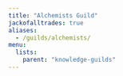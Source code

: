 ```yaml
---
title: "Alchemists Guild"
jackofalltrades: true
aliases:
  - /guilds/alchemists/
menu:
  lists:
    parent: "knowledge-guilds"
---
```

